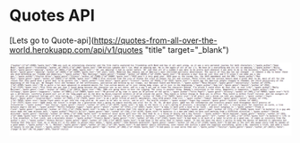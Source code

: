 # Quotes API

[Lets go to Quote-api](https://quotes-from-all-over-the-world.herokuapp.com/api/v1/quotes "title" target="_blank")

![A test image](quote-api.png)
